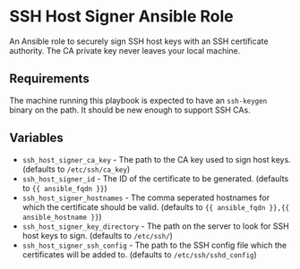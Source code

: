 # SSH Host Signer Ansible Role
An Ansible role to securely sign SSH host keys with an SSH certificate authority. The CA private key never leaves your local machine.

## Requirements
The machine running this playbook is expected to have an `ssh-keygen` binary on the path. It should be new enough to support SSH CAs.

## Variables
* `ssh_host_signer_ca_key` - The path to the CA key used to sign host keys. (defaults to `/etc/ssh/ca_key`)
* `ssh_host_signer_id` - The ID of the certificate to be generated. (defaults to `{{ ansible_fqdn }}`)
* `ssh_host_signer_hostnames` - The comma seperated hostnames for which the certificate should be valid. (defaults to `{{ ansible_fqdn }},{{ ansible_hostname }}`)
* `ssh_host_signer_key_directory` - The path on the server to look for SSH host keys to sign. (defaults to `/etc/ssh/`)
* `ssh_host_signer_ssh_config` - The path to the SSH config file which the certificates will be added to. (defaults to `/etc/ssh/sshd_config`)
